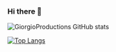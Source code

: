 ### Hi there 👋

![GiorgioProductions GitHub stats](https://github-readme-stats.vercel.app/api?username=GiorgioProductions&show_icons=true&theme=vue-dark&hide=contribs,prs)

[![Top Langs](https://github-readme-stats.vercel.app/api/top-langs/?username=GiorgioProductions&layout=compact&theme=vue-dark)](https://github.com/anuraghazra/github-readme-stats)

<!--
**GiorgioProductions/GiorgioProductions** is a ✨ _special_ ✨ repository because its `README.md` (this file) appears on your GitHub profile.

Here are some ideas to get you started:

- 🔭 I’m currently working on ...
- 🌱 I’m currently learning ...
- 👯 I’m looking to collaborate on ...
- 🤔 I’m looking for help with ...
- 💬 Ask me about ...
- 📫 How to reach me: ...
- 😄 Pronouns: ...
- ⚡ Fun fact: ...
-->
